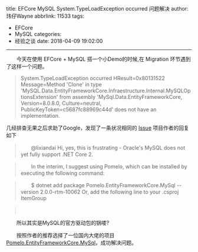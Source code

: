 title: EFCore MySQL System.TypeLoadException occurred 问题解决
author: 玮仔Wayne
abbrlink: 11533
tags:
  - EFCore
  - MySQL
categories:
  - 经验之谈
date: 2018-04-09 19:02:00
---
　　今天在使用 EFCore + MySQL 搭一个小Demo的时候,在 Migration 环节遇到了这样一个问题。
  > System.TypeLoadException occurred
HResult=0x80131522
Message=Method 'Clone' in type 'MySQL.Data.EntityFrameworkCore.Infraestructure.Internal.MySQLOptionsExtension' from assembly 'MySql.Data.EntityFrameworkCore, Version=8.0.8.0, Culture=neutral, PublicKeyToken=c5687fc88969c44d' does not have an implementation.

<!--more-->

  几经排查无果之后求助了Google，发现了一条状况相同的 [Issue](https://github.com/jasonsturges/mysql-dotnet-core/issues/1)
  项目作者的回复如下
> 　　@lixiandai Hi, yes, this is frustrating - Oracle's MySQL does not yet fully support .NET Core 2.

> 　　In the interim, I suggest using Pomelo, which can be installed by executing the following command:

> 　　$ dotnet add package Pomelo.EntityFrameworkCore.MySql --version 2.0.0-rtm-10062
Or, add the following line to your .csproj ItemGroup

> 　　<PackageReference Include="Pomelo.EntityFrameworkCore.MySql" Version="2.0.0-rtm-10062" />

　　所以其实是MySQL的官方驱动包的锅喽?
  
　　按照作者的推荐选择了一位国内大佬的项目[Pomelo.EntityFrameworkCore.MySql]( https://github.com/PomeloFoundation/Pomelo.EntityFrameworkCore.MySql)，成功解决问题。